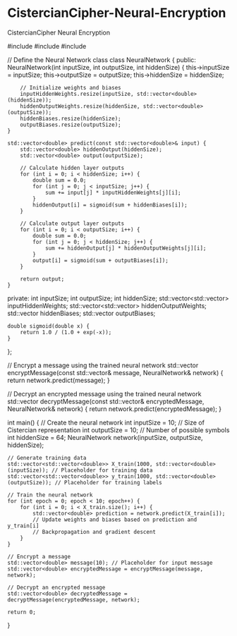# CistercianCipher-Neural-Encryption
CistercianCipher Neural Encryption

#include <iostream>
#include <vector>
#include <cmath>

// Define the Neural Network class
class NeuralNetwork {
public:
    NeuralNetwork(int inputSize, int outputSize, int hiddenSize) {
        this->inputSize = inputSize;
        this->outputSize = outputSize;
        this->hiddenSize = hiddenSize;

        // Initialize weights and biases
        inputHiddenWeights.resize(inputSize, std::vector<double>(hiddenSize));
        hiddenOutputWeights.resize(hiddenSize, std::vector<double>(outputSize));
        hiddenBiases.resize(hiddenSize);
        outputBiases.resize(outputSize);
    }

    std::vector<double> predict(const std::vector<double>& input) {
        std::vector<double> hiddenOutput(hiddenSize);
        std::vector<double> output(outputSize);

        // Calculate hidden layer outputs
        for (int i = 0; i < hiddenSize; i++) {
            double sum = 0.0;
            for (int j = 0; j < inputSize; j++) {
                sum += input[j] * inputHiddenWeights[j][i];
            }
            hiddenOutput[i] = sigmoid(sum + hiddenBiases[i]);
        }

        // Calculate output layer outputs
        for (int i = 0; i < outputSize; i++) {
            double sum = 0.0;
            for (int j = 0; j < hiddenSize; j++) {
                sum += hiddenOutput[j] * hiddenOutputWeights[j][i];
            }
            output[i] = sigmoid(sum + outputBiases[i]);
        }

        return output;
    }

private:
    int inputSize;
    int outputSize;
    int hiddenSize;
    std::vector<std::vector<double>> inputHiddenWeights;
    std::vector<std::vector<double>> hiddenOutputWeights;
    std::vector<double> hiddenBiases;
    std::vector<double> outputBiases;

    double sigmoid(double x) {
        return 1.0 / (1.0 + exp(-x));
    }
};

// Encrypt a message using the trained neural network
std::vector<double> encryptMessage(const std::vector<double>& message, NeuralNetwork& network) {
    return network.predict(message);
}

// Decrypt an encrypted message using the trained neural network
std::vector<double> decryptMessage(const std::vector<double>& encryptedMessage, NeuralNetwork& network) {
    return network.predict(encryptedMessage);
}

int main() {
    // Create the neural network
    int inputSize = 10; // Size of Cistercian representation
    int outputSize = 10; // Number of possible symbols
    int hiddenSize = 64;
    NeuralNetwork network(inputSize, outputSize, hiddenSize);

    // Generate training data
    std::vector<std::vector<double>> X_train(1000, std::vector<double>(inputSize)); // Placeholder for training data
    std::vector<std::vector<double>> y_train(1000, std::vector<double>(outputSize)); // Placeholder for training labels

    // Train the neural network
    for (int epoch = 0; epoch < 10; epoch++) {
        for (int i = 0; i < X_train.size(); i++) {
            std::vector<double> prediction = network.predict(X_train[i]);
            // Update weights and biases based on prediction and y_train[i]
            // Backpropagation and gradient descent
        }
    }

    // Encrypt a message
    std::vector<double> message(10); // Placeholder for input message
    std::vector<double> encryptedMessage = encryptMessage(message, network);

    // Decrypt an encrypted message
    std::vector<double> decryptedMessage = decryptMessage(encryptedMessage, network);

    return 0;
}

